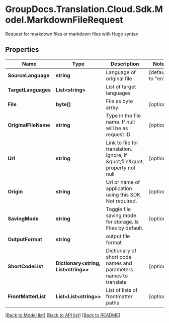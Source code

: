 # GroupDocs.Translation.Cloud.Sdk.Model.MarkdownFileRequest
Request for markdown files or markdown files with Hugo syntax

## Properties

Name | Type | Description | Notes
------------ | ------------- | ------------- | -------------
**SourceLanguage** | **string** | Language of original file | [default to "en"]
**TargetLanguages** | **List&lt;string&gt;** | List of target languages | 
**File** | **byte[]** | File as byte array | [optional] 
**OriginalFileName** | **string** | Type in the file name. If null will be as request ID. | [optional] 
**Url** | **string** | Link to file for translation. Ignore, if \&quot;file\&quot; property not null | [optional] 
**Origin** | **string** | Url or name of application using this SDK. Not required. | [optional] 
**SavingMode** | **string** | Toggle file saving mode for storage.  Is Files by default. | [optional] 
**OutputFormat** | **string** | output file format | 
**ShortCodeList** | **Dictionary&lt;string, List&lt;string&gt;&gt;** | Dictionary of short code names and parameters names to translate | [optional] 
**FrontMatterList** | **List&lt;List&lt;string&gt;&gt;** | List of lists of frontmatter paths | [optional] 

[[Back to Model list]](../README.md#documentation-for-models) [[Back to API list]](../README.md#documentation-for-api-endpoints) [[Back to README]](../README.md)

